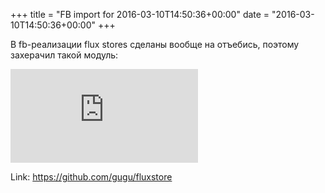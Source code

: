 +++
title = "FB import for 2016-03-10T14:50:36+00:00"
date = "2016-03-10T14:50:36+00:00"
+++

В fb-реализации flux stores сделаны вообще на отъебись, поэтому захерачил такой модуль: 

![Phote](https://external.xx.fbcdn.net/safe_image.php?d=AQDvExXU3kyaSOWP&w=130&h=130&url=https%3A%2F%2Favatars2.githubusercontent.com%2Fu%2F75169%3Fv%3D3%26s%3D400&cfs=1&sx=0&sy=0&sw=400&sh=400&_nc_hash=AQCLCvmj1S-i40-h)


Link: https://github.com/gugu/fluxstore
